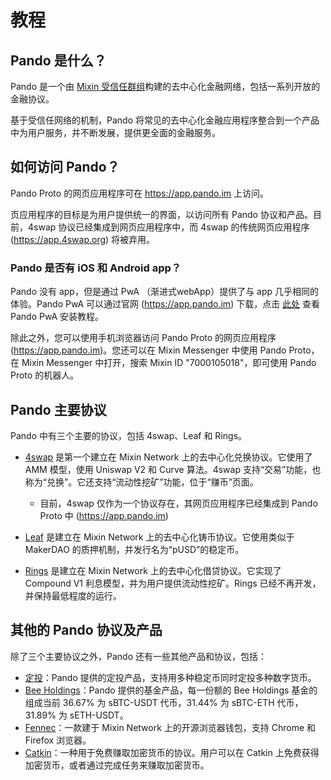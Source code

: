 # 教程

## Pando 是什么？

Pando 是一个由 [Mixin 受信任群组](https://docs.pando.im/docs/security/mtg)构建的去中心化金融网络，包括一系列开放的金融协议。

基于受信任网络的机制，Pando 将常见的去中心化金融应用程序整合到一个产品中为用户服务，并不断发展，提供更全面的金融服务。

## 如何访问 Pando？

Pando Proto 的网页应用程序可在 https://app.pando.im 上访问。

页应用程序的目标是为用户提供统一的界面，以访问所有 Pando 协议和产品。目前，4swap 协议已经集成到网页应用程序中，而 4swap 的传统网页应用程序 (https://app.4swap.org) 将被弃用。

### Pando 是否有 iOS 和 Android app？

Pando 没有 app，但是通过 PwA （渐进式webApp）提供了与 app 几乎相同的体验。Pando PwA 可以通过官网 (https://app.pando.im) 下载，点击 [此处](https://docs.pando.im/tutorials/pandopwa.html) 查看 Pando PwA 安装教程。

除此之外，您可以使用手机浏览器访问 Pando Proto 的网页应用程序 (https://app.pando.im)。您还可以在 Mixin Messenger 中使用 Pando Proto，在 Mixin Messenger 中打开，搜索 Mixin ID "7000105018"，即可使用 Pando Proto 的机器人。

## Pando 主要协议

Pando 中有三个主要的协议，包括 4swap、Leaf 和 Rings。

- [4swap](https://pando.im/4swap) 是第一个建立在 Mixin Network 上的去中心化兑换协议。它使用了 AMM 模型，使用 Uniswap V2 和 Curve 算法。4swap 支持“交易”功能，也称为“兑换”。它还支持“流动性挖矿”功能，位于“赚币”页面。

  - 目前，4swap 仅作为一个协议存在，其网页应用程序已经集成到 Pando Proto 中 (https://app.pando.im)

- [Leaf](https://pando.im/leaf) 是建立在 Mixin Network 上的去中心化铸币协议。它使用类似于 MakerDAO 的质押机制，并发行名为“pUSD”的稳定币。

- [Rings](https://pando.im/rings) 是建立在 Mixin Network 上的去中心化借贷协议。它实现了 Compound V1 利息模型，并为用户提供流动性挖矿。Rings 已经不再开发，并保持最低程度的运行。

## 其他的 Pando 协议及产品

除了三个主要协议之外，Pando 还有一些其他产品和协议，包括：

- [定投](https://app.pando.im/earn/auto-invest)：Pando 提供的定投产品，支持用多种稳定币同时定投多种数字货币。
- [Bee Holdings](https://app.pando.im/earn/bhold/2)：Pando 提供的基金产品，每一份额的 Bee Holdings 基金的组成当前 36.67% 为 sBTC-USDT 代币，31.44% 为 sBTC-ETH 代币，31.89% 为 sETH-USDT。
- [Fennec](https://pando.im/wallet)：一款建于 Mixin Network 上的开源浏览器钱包，支持 Chrome 和 Firefox 浏览器。
- [Catkin](https://pando.im/catkin)：一种用于免费赚取加密货币的协议。用户可以在 Catkin 上免费获得加密货币，或者通过完成任务来赚取加密货币。



